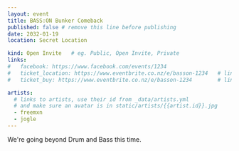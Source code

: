 ```yaml
---
layout: event
title: BASS:ON Bunker Comeback
published: false # remove this line before publishing
date: 2032-01-19
location: Secret Location

kind: Open Invite   # eg. Public, Open Invite, Private
links:
#   facebook: https://www.facebook.com/events/1234
#   ticket_location: https://www.eventbrite.co.nz/e/basson-1234   # link to location registration
#   ticket_buy: https://www.eventbrite.co.nz/e/basson-1234        # link to ticket purchases

artists:
  # links to artists, use their id from _data/artists.yml
  # and make sure an avatar is in static/artists/{{artist.id}}.jpg
  - freemxn
  - jogle
---
```


We're going beyond Drum and Bass this time.
